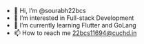 - 👋 Hi, I’m @sourabh22bcs
- 👀 I’m interested in Full-stack Development
- 🌱 I’m currently learning Flutter and GoLang
- 📫 How to reach me 22bcs11694@cuchd.in

<!---
sourabh22bcs/sourabh22bcs is a ✨ special ✨ repository because its `README.md` (this file) appears on your GitHub profile.
You can click the Preview link to take a look at your changes.
--->
